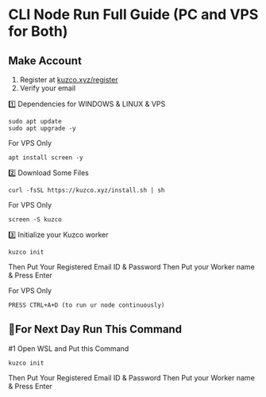 # CLI Node Run Full Guide (PC and VPS for Both)

## Make Account

1. Register at [kuzco.xyz/register](https://kuzco.xyz/register)
2. Verify your email

1️⃣ Dependencies for WINDOWS & LINUX & VPS
```
sudo apt update
sudo apt upgrade -y
```

For VPS Only
```
apt install screen -y
```

2️⃣ Download Some Files
```
curl -fsSL https://kuzco.xyz/install.sh | sh
```

For VPS Only
```
screen -S kuzco
```

3️⃣ Initialize your Kuzco worker
```
kuzco init
```
Then Put Your Registered Email ID & Password
Then Put your Worker name & Press Enter

For VPS Only
```
PRESS CTRL+A+D (to run ur node continuously)
```


## 🔶For Next Day Run This Command

#1 Open WSL and Put this Command 
```
kuzco init
```
Then Put Your Registered Email ID & Password
Then Put your Worker name & Press Enter
